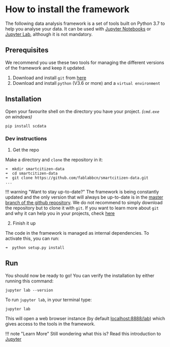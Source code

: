 How to install the framework
============================

The following data analysis framework is a set of tools built on Python 3.7 to help you analyse your data. It can be used with [Jupyter Notebooks](https://jupyter.org/) or [Jupyter Lab](https://jupyterlab.readthedocs.io/en/stable/), although it is not mandatory.

## Prerequisites

We recommend you use these two tools for managing the different versions of the framework and keep it updated.

1. Download and install `git` from [here](https://git-scm.com/)
2. Download and install `python` (V3.6 or more) and a `virtual environment`

## Installation

Open your favourite shell on the directory you have your project. _(`cmd.exe` on windows)_

```
pip install scdata
```

### Dev instructions

1. Get the repo

Make a directory and `clone` the repository in it:

```
➜  mkdir smartcitizen-data
➜  cd smartcitizen-data
➜  git clone https://github.com/fablabbcn/smartcitizen-data.git
...
```

!!! warning "Want to stay up-to-date?"
    The framework is being constantly updated and the only version that will always be up-to-date is in the [master branch of the github repository](https://github.com/fablabbcn/smartcitizen-data). We do not recommend to simply download the repository but to clone it with `git`. If you want to learn more about `git` and why it can help you in your projects, check [here](https://www.quora.com/What-is-Git-and-why-should-I-use-it)

2. Finish it up

The code in the framework is managed as internal dependencies. To activate this, you can run:

```
➜  python setup.py install
```

## Run

You should now be ready to go! You can verify the installation by either running this command:

```
jupyter lab --version
```

To run `jupyter lab`, in your terminal type:

```
jupyter lab
```

This will open a web browser instance (by default [localhost:8888/lab]()) which gives access to the tools in the framework.

!!! note "Learn More"
	Still wondering what this is? Read this introduction to [Jupyter](http://jupyter-notebook.readthedocs.io/en/latest/examples/Notebook/Notebook%20Basics.html)
